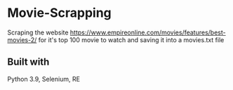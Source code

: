# Movie-Scrapping

Scraping the website https://www.empireonline.com/movies/features/best-movies-2/ for it's top 100 movie to watch and saving it into a movies.txt file

## Built with

Python 3.9, Selenium, RE
